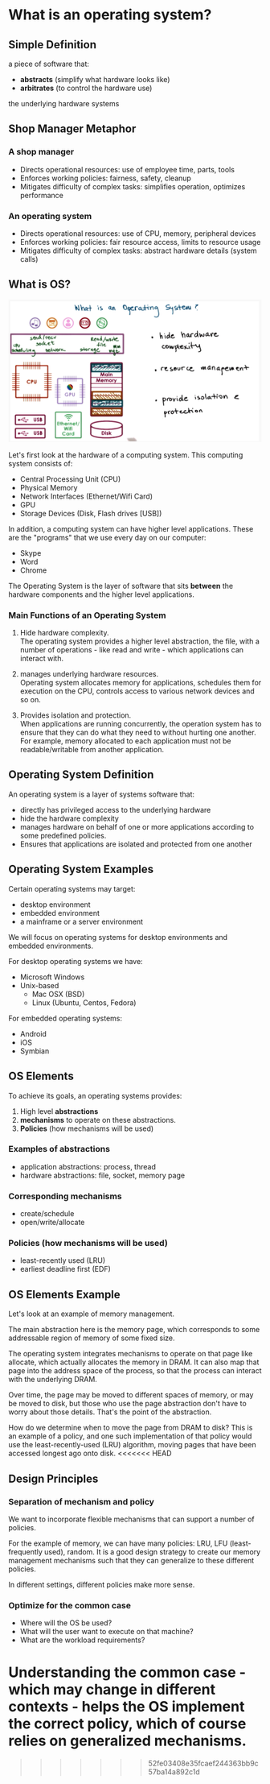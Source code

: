 # What is an operating system?

## Simple Definition

a piece of software that:<br>

- **abstracts** (simplify what hardware looks like)
- **arbitrates** (to control the hardware use)<br>

the underlying hardware systems

## Shop Manager Metaphor

### A shop manager

- Directs operational resources: use of employee time, parts, tools
- Enforces working policies: fairness, safety, cleanup
- Mitigates difficulty of complex tasks: simplifies operation, optimizes performance

### An operating system

- Directs operational resources: use of CPU, memory, peripheral devices
- Enforces working policies: fair resource access, limits to resource usage
- Mitigates difficulty of complex tasks: abstract hardware details (system calls)

## What is OS?

![What's os](os.png)

Let's first look at the hardware of a computing system. This computing system consists of:

- Central Processing Unit (CPU)
- Physical Memory
- Network Interfaces (Ethernet/Wifi Card)
- GPU
- Storage Devices (Disk, Flash drives [USB])

In addition, a computing system can have higher level applications. These are the "programs" that we use every day on our computer:

- Skype
- Word
- Chrome

The Operating System is the layer of software that sits **between** the hardware components and the higher level applications.

### Main Functions of an Operating System

1.  Hide hardware complexity.<br>
    The operating system provides a higher level abstraction, the file, with a number of operations - like read and write - which applications can interact with.

2.  manages underlying hardware resources. <br>
    Operating system allocates memory for applications, schedules them for execution on the CPU, controls access to various network devices and so on.

3.  Provides isolation and protection.<br>
    When applications are running concurrently, the operation system has to ensure that they can do what they need to without hurting one another. For example, memory allocated to each application must not be readable/writable from another application.

## Operating System Definition

An operating system is a layer of systems software that:

- directly has privileged access to the underlying hardware
- hide the hardware complexity
- manages hardware on behalf of one or more applications according to some predefined policies.
- Ensures that applications are isolated and protected from one another

## Operating System Examples

Certain operating systems may target:

- desktop environment
- embedded environment
- a mainframe or a server environment

We will focus on operating systems for desktop environments and embedded environments.

For desktop operating systems we have:

- Microsoft Windows
- Unix-based
  - Mac OSX (BSD)
  - Linux (Ubuntu, Centos, Fedora)

For embedded operating systems:

- Android
- iOS
- Symbian

## OS Elements

To achieve its goals, an operating systems provides:

1. High level **abstractions**
2. **mechanisms** to operate on these abstractions.
3. **Policies** (how mechanisms will be used)

### Examples of abstractions

- application abstractions: process, thread
- hardware abstractions: file, socket, memory page

### Corresponding mechanisms

- create/schedule
- open/write/allocate

### Policies (how mechanisms will be used)

- least-recently used (LRU)
- earliest deadline first (EDF)

## OS Elements Example

Let's look at an example of memory management.

The main abstraction here is the memory page, which corresponds to some addressable region of memory of some fixed size.

The operating system integrates mechanisms to operate on that page like allocate, which actually allocates the memory in DRAM. It can also map that page into the address space of the process, so that the process can interact with the underlying DRAM.

Over time, the page may be moved to different spaces of memory, or may be moved to disk, but those who use the page abstraction don't have to worry about those details. That's the point of the abstraction.

How do we determine when to move the page from DRAM to disk? This is an example of a policy, and one such implementation of that policy would use the least-recently-used (LRU) algorithm, moving pages that have been accessed longest ago onto disk.
<<<<<<< HEAD

## Design Principles

### Separation of mechanism and policy

We want to incorporate flexible mechanisms that can support a number of policies.

For the example of memory, we can have many policies: LRU, LFU (least-frequently used), random. It is a good design strategy to create our memory management mechanisms such that they can generalize to these different policies.

In different settings, different policies make more sense.

### Optimize for the common case

- Where will the OS be used?
- What will the user want to execute on that machine?
- What are the workload requirements?

Understanding the common case - which may change in different contexts - helps the OS implement the correct policy, which of course relies on generalized mechanisms.
=======
>>>>>>> 52fe03408e35fcaef244363bb9c57ba14a892c1d
